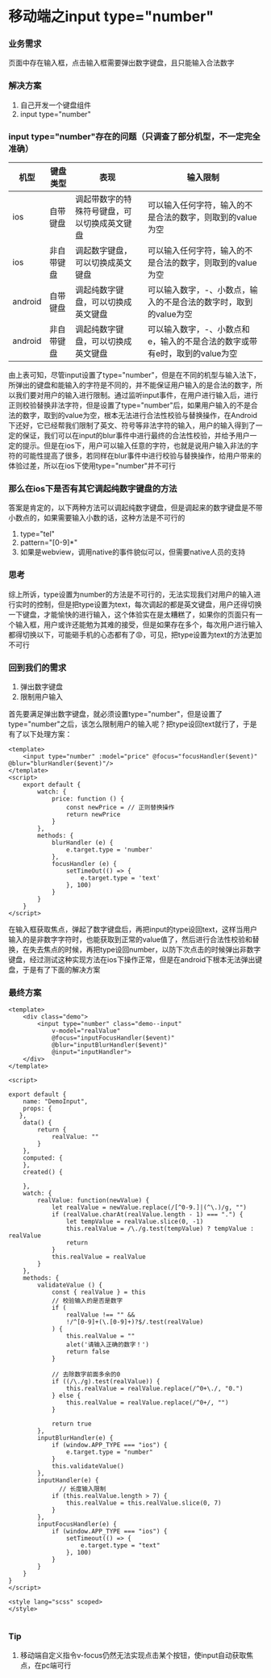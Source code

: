 # 移动端之input type="number"
### 业务需求
页面中存在输入框，点击输入框需要弹出数字键盘，且只能输入合法数字
### 解决方案
1. 自己开发一个键盘组件
2. input type="number"

### input type="number"存在的问题（只调查了部分机型，不一定完全准确）
| 机型 | 键盘类型 | 表现 | 输入限制 |
| --- | --- | --- | --- |
| ios | 自带键盘 | 调起带数字的特殊符号键盘，可以切换成英文键盘 | 可以输入任何字符，输入的不是合法的数字，则取到的value为空 |
| ios | 非自带键盘	 | 调起数字键盘，可以切换成英文键盘 | 可以输入任何字符，输入的不是合法的数字，则取到的value为空 |
| android | 自带键盘 | 调起纯数字键盘，可以切换成英文键盘 | 可以输入数字，-、小数点，输入的不是合法的数字时，取到的value为空 |
| android | 非自带键盘 | 调起纯数字键盘，可以切换成英文键盘 | 可以输入数字，-、小数点和e，输入的不是合法的数字或带有e时，取到的value为空 |

由上表可知，尽管input设置了type="number"，但是在不同的机型与输入法下，所弹出的键盘和能输入的字符是不同的，并不能保证用户输入的是合法的数字，所以我们要对用户的输入进行限制。通过监听input事件，在用户进行输入后，进行正则校验替换非法字符，但是设置了type="number"后，如果用户输入的不是合法的数字，取到的value为空，根本无法进行合法性校验与替换操作，在Android下还好，它已经帮我们限制了英文、符号等非法字符的输入，用户的输入得到了一定的保证，我们可以在input的blur事件中进行最终的合法性校验，并给予用户一定的提示。但是在ios下，用户可以输入任意的字符，也就是说用户输入非法的字符的可能性提高了很多，若同样在blur事件中进行校验与替换操作，给用户带来的体验过差，所以在ios下使用type="number"并不可行
### 那么在ios下是否有其它调起纯数字键盘的方法
答案是肯定的，以下两种方法可以调起纯数字键盘，但是调起来的数字键盘是不带小数点的，如果需要输入小数的话，这种方法是不可行的

1. type="tel"
2. pattern="[0-9]*"
3. 如果是webview，调用native的事件貌似可以，但需要native人员的支持

### 思考
综上所诉，type设置为number的方法是不可行的，无法实现我们对用户的输入进行实时的控制，但是把type设置为text，每次调起的都是英文键盘，用户还得切换一下键盘，才能愉快的进行输入，这个体验实在是太糟糕了，如果你的页面只有一个输入框，用户或许还能勉为其难的接受，但是如果存在多个，每次用户进行输入都得切换以下，可能砸手机的心态都有了😡，可见，把type设置为text的方法更加不可行
### 回到我们的需求
1. 弹出数字键盘
2. 限制用户输入

首先要满足弹出数字键盘，就必须设置type="number"，但是设置了type="number"之后，该怎么限制用户的输入呢？把type设回text就行了，于是有了以下处理方案：

````````````````
<template>
    <input type="number" :model="price" @focus="focusHandler($event)" @blur="blurHandler($event)"/>
</template>
<script>
    export default {
        watch: {
            price: function () {
                const newPrice = // 正则替换操作
                return newPrice
            }
        },
        methods: {
            blurHandler (e) {
                e.target.type = 'number'
            },
            focusHandler (e) {
                setTimeOut(() => {
                    e.target.type = 'text'
                }, 100)
            }
        }
    }
</script>
````````````````
在输入框获取焦点，弹起了数字键盘后，再把input的type设回text，这样当用户输入的是非数字字符时，也能获取到正常的value值了，然后进行合法性校验和替换，在失去焦点的时候，再把type设回number，以防下次点击的时候弹出非数字键盘，经过测试这种实现方法在ios下操作正常，但是在android下根本无法弹出键盘，于是有了下面的解决方案
### 最终方案
`````````````
<template>
    <div class="demo">
        <input type="number" class="demo--input"
        	v-model="realValue" 
   			@focus="inputFocusHandler($event)"
        	@blur="inputBlurHandler($event)"
        	@input="inputHandler">
    </div>
</template>

<script>

export default {
    name: "DemoInput",
    props: {
   },
    data() {
        return {
            realValue: ""
        }
    },
    computed: {
    },
    created() {
        
    },
    watch: {
        realValue: function(newValue) {
            let realValue = newValue.replace(/[^0-9.]|(^\.)/g, "")
            if (realValue.charAt(realValue.length - 1) === ".") {
                let tempValue = realValue.slice(0, -1)
                this.realValue = /\./g.test(tempValue) ? tempValue : realValue
                return
            }
            this.realValue = realValue
        }
    },
    methods: {
        validateValue () {
            const { realValue } = this
            // 校验输入的是否是数字
            if (
                realValue !== "" &&
                !/^[0-9]+(\.[0-9]+)?$/.test(realValue)
            ) {
                this.realValue = ""
                alet('请输入正确的数字！')
                return false
            }

            // 去除数字前面多余的0
            if ((/\./g).test(realValue)) {
                this.realValue = realValue.replace(/^0+\./, "0.")
            } else {
                this.realValue = realValue.replace(/^0+/, "")
            }

            return true
        },
        inputBlurHandler(e) {
            if (window.APP_TYPE === "ios") {
                e.target.type = "number"
            }
            this.validateValue()
        },
        inputHandler(e) {
        	  // 长度输入限制
            if (this.realValue.length > 7) {
                this.realValue = this.realValue.slice(0, 7)
            }
        },
        inputFocusHandler(e) {
            if (window.APP_TYPE === "ios") {
                setTimeout(() => {
                    e.target.type = "text"
                }, 100)
            }
        }
    }
}
</script>

<style lang="scss" scoped>
</style>


`````````````

### Tip
1. 移动端自定义指令v-focus仍然无法实现点击某个按钮，使input自动获取焦点，在pc端可行


